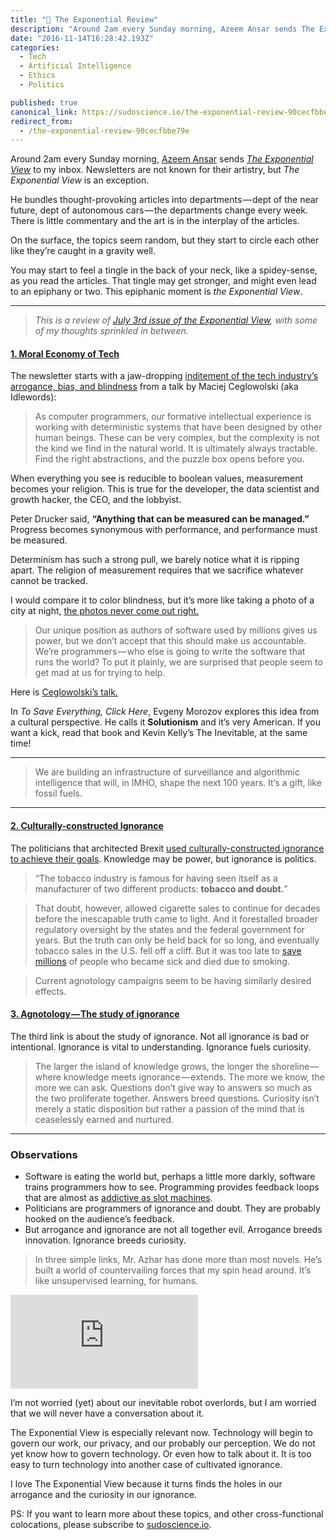 ```yaml
---
title: "🔮 The Exponential Review"
description: "Around 2am every Sunday morning, Azeem Ansar sends The Exponential View to my inbox. Newsletters are not known for their artistry, but The Exponential View is an exception. He bundles…"
date: "2016-11-14T16:28:42.193Z"
categories: 
  - Tech
  - Artificial Intelligence
  - Ethics
  - Politics

published: true
canonical_link: https://sudoscience.io/the-exponential-review-90cecfbbe79e
redirect_from:
  - /the-exponential-review-90cecfbbe79e
---
```


Around 2am every Sunday morning, [Azeem Ansar](https://medium.com/@azeemansar) sends [_The Exponential View_](http://www.exponentialview.co/) to my inbox. Newsletters are not known for their artistry, but _The Exponential View_ is an exception.

He bundles thought-provoking articles into departments — dept of the near future, dept of autonomous cars — the departments change every week. There is little commentary and the art is in the interplay of the articles.

On the surface, the topics seem random, but they start to circle each other like they’re caught in a gravity well.

You may start to feel a tingle in the back of your neck, like a spidey-sense, as you read the articles. That tingle may get stronger, and might even lead to an epiphany or two. This epiphanic moment is _the Exponential View_.

---

> _This is a review of_ [_July 3rd issue of the Exponential View_](https://www.getrevue.co/profile/azeem/issues/controlling-algorithms-algorithms-controlling-future-politics-ai-design-tech-s-morality-phone-addiction-ignorance-and-perseverance-69-23364)_, with some of my thoughts sprinkled in between._

#### [1\. Moral Economy of Tech](http://idlewords.com/talks/sase_panel.htm)

The newsletter starts with a jaw-dropping [inditement of the tech industry’s arrogance, bias, and blindness](http://idlewords.com/talks/sase_panel.htm) from a talk by Maciej Ceglowolski (aka Idlewords):

> As computer programmers, our formative intellectual experience is working with deterministic systems that have been designed by other human beings. These can be very complex, but the complexity is not the kind we find in the natural world. It is ultimately always tractable. Find the right abstractions, and the puzzle box opens before you.

When everything you see is reducible to boolean values, measurement becomes your religion. This is true for the developer, the data scientist and growth hacker, the CEO, and the lobbyist.

Peter Drucker said, **“Anything that can be measured can be managed.”** Progress becomes synonymous with performance, and performance must be measured.

Determinism has such a strong pull, we barely notice what it is ripping apart. The religion of measurement requires that we sacrifice whatever cannot be tracked.

I would compare it to color blindness, but it’s more like taking a photo of a city at night, [the photos never come out right.](https://medium.com/@cennydd/reflections-on-japan-2fd53fddfa8d#.5yo82z9t6)

> Our unique position as authors of software used by millions gives us power, but we don’t accept that this should make us accountable. We’re programmers — who else is going to write the software that runs the world? To put it plainly, we are surprised that people seem to get mad at us for trying to help.

Here is [Ceglowolski’s talk.](http://idlewords.com/talks/sase_panel.htm)



In _To Save Everything, Click Here_, Evgeny Morozov explores this idea from a cultural perspective. He calls it **Solutionism** and it’s very American. If you want a kick, read that book and Kevin Kelly’s The Inevitable, at the same time!

---

> We are building an infrastructure of surveillance and algorithmic intelligence that will, in IMHO, shape the next 100 years. It’s a gift, like fossil fuels.

---

#### [2\. Culturally-constructed Ignorance](http://www.bloomberg.com/view/articles/2016-06-27/culturally-constructed-ignorance-wins-the-day)

The politicians that architected Brexit [used culturally-constructed ignorance to achieve their goals](http://www.bloomberg.com/view/articles/2016-06-27/culturally-constructed-ignorance-wins-the-day). Knowledge may be power, but ignorance is politics.

> “The tobacco industry is famous for having seen itself as a manufacturer of two different products: **tobacco and doubt.**”

> That doubt, however, allowed cigarette sales to continue for decades before the inescapable truth came to light. And it forestalled broader regulatory oversight by the states and the federal government for years. But the truth can only be held back for so long, and eventually tobacco sales in the U.S. fell off a cliff. But it was too late to [save millions](http://www.cdc.gov/tobacco/data_statistics/fact_sheets/fast_facts/) of people who became sick and died due to smoking.

> Current agnotology campaigns seem to be having similarly desired effects.

#### [3\. Agnotology — The study of ignorance](http://www.nytimes.com/2015/08/24/opinion/the-case-for-teaching-ignorance.html)

The third link is about the study of ignorance. Not all ignorance is bad or intentional. Ignorance is vital to understanding. Ignorance fuels curiosity.

> The larger the island of knowledge grows, the longer the shoreline — where knowledge meets ignorance — extends. The more we know, the more we can ask. Questions don’t give way to answers so much as the two proliferate together. Answers breed questions. Curiosity isn’t merely a static disposition but rather a passion of the mind that is ceaselessly earned and nurtured.

---

### Observations

-   Software is eating the world but, perhaps a little more darkly, software trains programmers how to see. Programming provides feedback loops that are almost as [addictive as slot machines](https://soundcloud.com/officialsxsw/checkbox-that-ruined-my-life-manipulative-design-sxsw-interactive-2016).
-   Politicians are programmers of ignorance and doubt. They are probably hooked on the audience’s feedback.
-   But arrogance and ignorance are not all together evil. Arrogance breeds innovation. Ignorance breeds curiosity.

> In three simple links, Mr. Azhar has done more than most novels. He’s built a world of countervailing forces that my spin head around. It’s like unsupervised learning, for humans.

<Embed src="https://www.youtube.com/embed/VCdxqn0fcnE?start=81&feature=oembed&start=81" aspectRatio={undefined} caption="" />

I’m not worried (yet) about our inevitable robot overlords, but I am worried that we will never have a conversation about it.

The Exponential View is especially relevant now. Technology will begin to govern our work, our privacy, and our probably our perception. We do not yet know how to govern technology. Or even how to talk about it. It is too easy to turn technology into another case of cultivated ignorance.

I love The Exponential View because it turns finds the holes in our arrogance and the curiosity in our ignorance.

PS: If you want to learn more about these topics, and other cross-functional colocations, please subscribe to [sudoscience.io](https://sudoscience.io/).
